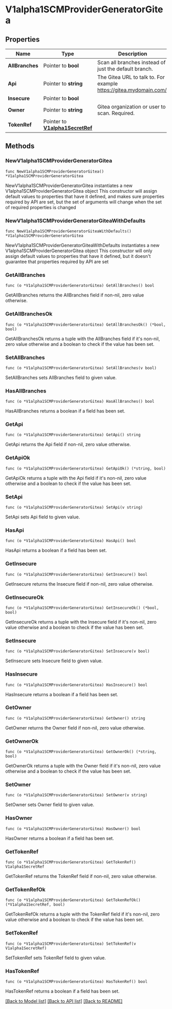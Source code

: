 # V1alpha1SCMProviderGeneratorGitea

## Properties

Name | Type | Description | Notes
------------ | ------------- | ------------- | -------------
**AllBranches** | Pointer to **bool** | Scan all branches instead of just the default branch. | [optional] 
**Api** | Pointer to **string** | The Gitea URL to talk to. For example https://gitea.mydomain.com/. | [optional] 
**Insecure** | Pointer to **bool** |  | [optional] 
**Owner** | Pointer to **string** | Gitea organization or user to scan. Required. | [optional] 
**TokenRef** | Pointer to [**V1alpha1SecretRef**](V1alpha1SecretRef.md) |  | [optional] 

## Methods

### NewV1alpha1SCMProviderGeneratorGitea

`func NewV1alpha1SCMProviderGeneratorGitea() *V1alpha1SCMProviderGeneratorGitea`

NewV1alpha1SCMProviderGeneratorGitea instantiates a new V1alpha1SCMProviderGeneratorGitea object
This constructor will assign default values to properties that have it defined,
and makes sure properties required by API are set, but the set of arguments
will change when the set of required properties is changed

### NewV1alpha1SCMProviderGeneratorGiteaWithDefaults

`func NewV1alpha1SCMProviderGeneratorGiteaWithDefaults() *V1alpha1SCMProviderGeneratorGitea`

NewV1alpha1SCMProviderGeneratorGiteaWithDefaults instantiates a new V1alpha1SCMProviderGeneratorGitea object
This constructor will only assign default values to properties that have it defined,
but it doesn't guarantee that properties required by API are set

### GetAllBranches

`func (o *V1alpha1SCMProviderGeneratorGitea) GetAllBranches() bool`

GetAllBranches returns the AllBranches field if non-nil, zero value otherwise.

### GetAllBranchesOk

`func (o *V1alpha1SCMProviderGeneratorGitea) GetAllBranchesOk() (*bool, bool)`

GetAllBranchesOk returns a tuple with the AllBranches field if it's non-nil, zero value otherwise
and a boolean to check if the value has been set.

### SetAllBranches

`func (o *V1alpha1SCMProviderGeneratorGitea) SetAllBranches(v bool)`

SetAllBranches sets AllBranches field to given value.

### HasAllBranches

`func (o *V1alpha1SCMProviderGeneratorGitea) HasAllBranches() bool`

HasAllBranches returns a boolean if a field has been set.

### GetApi

`func (o *V1alpha1SCMProviderGeneratorGitea) GetApi() string`

GetApi returns the Api field if non-nil, zero value otherwise.

### GetApiOk

`func (o *V1alpha1SCMProviderGeneratorGitea) GetApiOk() (*string, bool)`

GetApiOk returns a tuple with the Api field if it's non-nil, zero value otherwise
and a boolean to check if the value has been set.

### SetApi

`func (o *V1alpha1SCMProviderGeneratorGitea) SetApi(v string)`

SetApi sets Api field to given value.

### HasApi

`func (o *V1alpha1SCMProviderGeneratorGitea) HasApi() bool`

HasApi returns a boolean if a field has been set.

### GetInsecure

`func (o *V1alpha1SCMProviderGeneratorGitea) GetInsecure() bool`

GetInsecure returns the Insecure field if non-nil, zero value otherwise.

### GetInsecureOk

`func (o *V1alpha1SCMProviderGeneratorGitea) GetInsecureOk() (*bool, bool)`

GetInsecureOk returns a tuple with the Insecure field if it's non-nil, zero value otherwise
and a boolean to check if the value has been set.

### SetInsecure

`func (o *V1alpha1SCMProviderGeneratorGitea) SetInsecure(v bool)`

SetInsecure sets Insecure field to given value.

### HasInsecure

`func (o *V1alpha1SCMProviderGeneratorGitea) HasInsecure() bool`

HasInsecure returns a boolean if a field has been set.

### GetOwner

`func (o *V1alpha1SCMProviderGeneratorGitea) GetOwner() string`

GetOwner returns the Owner field if non-nil, zero value otherwise.

### GetOwnerOk

`func (o *V1alpha1SCMProviderGeneratorGitea) GetOwnerOk() (*string, bool)`

GetOwnerOk returns a tuple with the Owner field if it's non-nil, zero value otherwise
and a boolean to check if the value has been set.

### SetOwner

`func (o *V1alpha1SCMProviderGeneratorGitea) SetOwner(v string)`

SetOwner sets Owner field to given value.

### HasOwner

`func (o *V1alpha1SCMProviderGeneratorGitea) HasOwner() bool`

HasOwner returns a boolean if a field has been set.

### GetTokenRef

`func (o *V1alpha1SCMProviderGeneratorGitea) GetTokenRef() V1alpha1SecretRef`

GetTokenRef returns the TokenRef field if non-nil, zero value otherwise.

### GetTokenRefOk

`func (o *V1alpha1SCMProviderGeneratorGitea) GetTokenRefOk() (*V1alpha1SecretRef, bool)`

GetTokenRefOk returns a tuple with the TokenRef field if it's non-nil, zero value otherwise
and a boolean to check if the value has been set.

### SetTokenRef

`func (o *V1alpha1SCMProviderGeneratorGitea) SetTokenRef(v V1alpha1SecretRef)`

SetTokenRef sets TokenRef field to given value.

### HasTokenRef

`func (o *V1alpha1SCMProviderGeneratorGitea) HasTokenRef() bool`

HasTokenRef returns a boolean if a field has been set.


[[Back to Model list]](../README.md#documentation-for-models) [[Back to API list]](../README.md#documentation-for-api-endpoints) [[Back to README]](../README.md)


